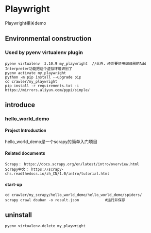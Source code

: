 # Playwright

Playwright相关demo


## Environmental construction

### Used by pyenv virtualenv plugin

    pyenv virtualenv  3.10.9 my_playwright  //此外，还需要使用编译器的Add Interpreter功能把这个虚拟环境识别了
    pyenv activate my_playwright
    python -m pip install --upgrade pip
    cd crawler/my_playwright
    pip install -r requirements.txt -i https://mirrors.aliyun.com/pypi/simple/

## introduce

### hello_world_demo

#### Project Introduction

hello_world_demo是一个scrapy的简单入门项目

#### Related documents

    Scrapy： https://docs.scrapy.org/en/latest/intro/overview.html
    Scrapy中文： https://scrapy-chs.readthedocs.io/zh_CN/1.0/intro/tutorial.html

#### start-up

    cd crawler/my_scrapy/hello_world_demo/hello_world_demo/spiders/
    scrapy crawl douban -o result.json            #运行并保存


## uninstall

    pyenv virtualenv-delete my_playwright
